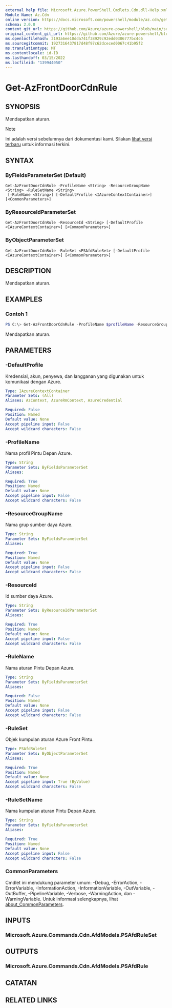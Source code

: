 ```yaml
---
external help file: Microsoft.Azure.PowerShell.Cmdlets.Cdn.dll-Help.xml
Module Name: Az.Cdn
online version: https://docs.microsoft.com/powershell/module/az.cdn/get-azfrontdoorcdnrule
schema: 2.0.0
content_git_url: https://github.com/Azure/azure-powershell/blob/main/src/Cdn/Cdn/help/Get-AzFrontDoorCdnRule.md
original_content_git_url: https://github.com/Azure/azure-powershell/blob/main/src/Cdn/Cdn/help/Get-AzFrontDoorCdnRule.md
ms.openlocfilehash: 3193a6ee10dda741f38929c92edd0306777bc4c6
ms.sourcegitcommit: 1927316437817d48f97c62dceced0067c41b95f2
ms.translationtype: MT
ms.contentlocale: id-ID
ms.lasthandoff: 03/15/2022
ms.locfileid: "139944050"
---
```

# Get-AzFrontDoorCdnRule

## SYNOPSIS
Mendapatkan aturan.

> [!NOTE]
>Ini adalah versi sebelumnya dari dokumentasi kami. Silakan [lihat versi terbaru](/powershell/module/az.cdn/get-azfrontdoorcdnrule) untuk informasi terkini.

## SYNTAX

### ByFieldsParameterSet (Default)
```
Get-AzFrontDoorCdnRule -ProfileName <String> -ResourceGroupName <String> -RuleSetName <String>
 [-RuleName <String>] [-DefaultProfile <IAzureContextContainer>] [<CommonParameters>]
```

### ByResourceIdParameterSet
```
Get-AzFrontDoorCdnRule -ResourceId <String> [-DefaultProfile <IAzureContextContainer>] [<CommonParameters>]
```

### ByObjectParameterSet
```
Get-AzFrontDoorCdnRule -RuleSet <PSAfdRuleSet> [-DefaultProfile <IAzureContextContainer>] [<CommonParameters>]
```

## DESCRIPTION
Mendapatkan aturan.

## EXAMPLES

### Contoh 1
```powershell
PS C:\> Get-AzFrontDoorCdnRule -ProfileName $profileName -ResourceGroupName $resourceGroupName -RuleSetName $ruleSetName -RuleName $ruleName
```

Mendapatkan aturan.

## PARAMETERS

### -DefaultProfile
Kredensial, akun, penyewa, dan langganan yang digunakan untuk komunikasi dengan Azure.

```yaml
Type: IAzureContextContainer
Parameter Sets: (All)
Aliases: AzContext, AzureRmContext, AzureCredential

Required: False
Position: Named
Default value: None
Accept pipeline input: False
Accept wildcard characters: False
```

### -ProfileName
Nama profil Pintu Depan Azure.

```yaml
Type: String
Parameter Sets: ByFieldsParameterSet
Aliases:

Required: True
Position: Named
Default value: None
Accept pipeline input: False
Accept wildcard characters: False
```

### -ResourceGroupName
Nama grup sumber daya Azure.

```yaml
Type: String
Parameter Sets: ByFieldsParameterSet
Aliases:

Required: True
Position: Named
Default value: None
Accept pipeline input: False
Accept wildcard characters: False
```

### -ResourceId
Id sumber daya Azure.

```yaml
Type: String
Parameter Sets: ByResourceIdParameterSet
Aliases:

Required: True
Position: Named
Default value: None
Accept pipeline input: False
Accept wildcard characters: False
```

### -RuleName
Nama aturan Pintu Depan Azure.

```yaml
Type: String
Parameter Sets: ByFieldsParameterSet
Aliases:

Required: False
Position: Named
Default value: None
Accept pipeline input: False
Accept wildcard characters: False
```

### -RuleSet
Objek kumpulan aturan Azure Front Pintu.

```yaml
Type: PSAfdRuleSet
Parameter Sets: ByObjectParameterSet
Aliases:

Required: True
Position: Named
Default value: None
Accept pipeline input: True (ByValue)
Accept wildcard characters: False
```

### -RuleSetName
Nama kumpulan aturan Pintu Depan Azure.

```yaml
Type: String
Parameter Sets: ByFieldsParameterSet
Aliases:

Required: True
Position: Named
Default value: None
Accept pipeline input: False
Accept wildcard characters: False
```

### CommonParameters
Cmdlet ini mendukung parameter umum: -Debug, -ErrorAction, -ErrorVariable, -InformationAction, -InformationVariable, -OutVariable, -OutBuffer, -PipelineVariable, -Verbose, -WarningAction, dan -WarningVariable. Untuk informasi selengkapnya, lihat [about_CommonParameters](http://go.microsoft.com/fwlink/?LinkID=113216).

## INPUTS

### Microsoft.Azure.Commands.Cdn.AfdModels.PSAfdRuleSet

## OUTPUTS

### Microsoft.Azure.Commands.Cdn.AfdModels.PSAfdRule

## CATATAN

## RELATED LINKS
